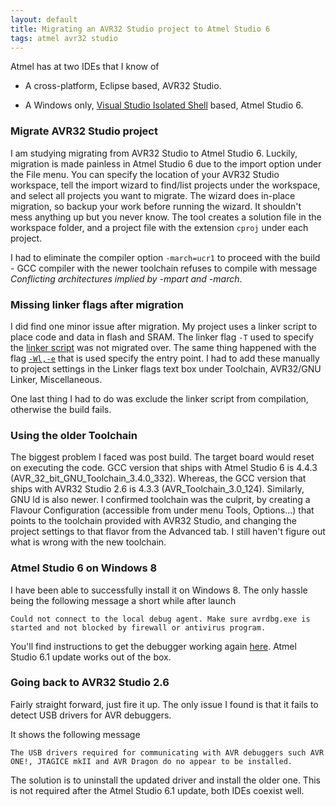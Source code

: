 ```yaml
---
layout: default
title: Migrating an AVR32 Studio project to Atmel Studio 6
tags: atmel avr32 studio
---
```


Atmel has at two IDEs that I know of

* A cross-platform, Eclipse based, AVR32 Studio.

* A Windows only, [Visual Studio Isolated Shell](http://msdn.microsoft.com/en-us/library/bb685691.aspx) based, Atmel Studio 6.

### Migrate AVR32 Studio project

I am studying migrating from AVR32 Studio to Atmel Studio 6. Luckily, migration is made painless in Atmel Studio 6 due to the import option under the File menu. You can specify the location of your AVR32 Studio workspace, tell the import wizard to find/list projects under the workspace, and select all projects you want to migrate. The wizard does in-place migration, so backup your work before running the wizard. It shouldn't mess anything up but you never know. The tool creates a solution file in the workspace folder, and a project file with the extension `cproj` under each project.

I had to eliminate the compiler option `-march=ucr1` to proceed with the build - GCC compiler with the newer toolchain refuses to compile with message _Conflicting architectures implied by -mpart and -march_.

### Missing linker flags after migration

I did find one minor issue after migration. My project uses a linker script to place code and data in flash and SRAM. The linker flag `-T` used to specify the [linker script](http://sourceware.org/binutils/docs/ld/Scripts.html#Scripts) was not migrated over. The same thing happened with the flag [`-Wl,-e`](http://sourceware.org/binutils/docs/ld/Entry-Point.html) that is used specify the entry point. I had to add these manually to project settings in the Linker flags text box under Toolchain, AVR32/GNU Linker, Miscellaneous.

One last thing I had to do was exclude the linker script from compilation, otherwise the build fails.

### Using the older Toolchain

The biggest problem I faced was post build. The target board would reset on executing the code. GCC version that ships with Atmel Studio 6 is 4.4.3 (AVR_32_bit_GNU_Toolchain_3.4.0_332). Whereas, the GCC version that ships with AVR32 Studio 2.6 is 4.3.3 (AVR_Toolchain_3.0_124). Similarly, GNU ld is also newer. I confirmed toolchain was the culprit, by creating a Flavour Configuration (accessible from under menu Tools, Options...) that points to the toolchain provided with AVR32 Studio, and changing the project settings to that flavor from the Advanced tab. I still haven't figure out what is wrong with the new toolchain.

### Atmel Studio 6 on Windows 8

I have been able to successfully install it on Windows 8. The only hassle being the following message a short while after launch

```text
Could not connect to the local debug agent. Make sure avrdbg.exe is started and not blocked by firewall or antivirus program.
```

You'll find instructions to get the debugger working again [here](https://avrstudio5.wordpress.com/2012/05/17/running-atmel-studio-6-0-in-windows-8/). Atmel Studio 6.1 update works out of the box.

### Going back to AVR32 Studio 2.6

Fairly straight forward, just fire it up. The only issue I found is that it fails to detect USB drivers for AVR debuggers.

It shows the following  message

```text
The USB drivers required for communicating with AVR debuggers such AVR ONE!, JTAGICE mkII and AVR Dragon do no appear to be installed.
```

The solution is to uninstall the updated driver and install the older one. This is not required after the Atmel Studio 6.1 update, both IDEs coexist well.
